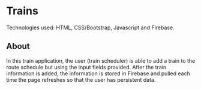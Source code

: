 # Trains

Technologies used: HTML, CSS/Bootstrap, Javascript and Firebase.

## About

In this train application, the user (train scheduler) is able to add a train to the route schedule but using the input fields provided. After the train information is added, the information is stored in Firebase and pulled each time the page refreshes so that the user has persistent data.
